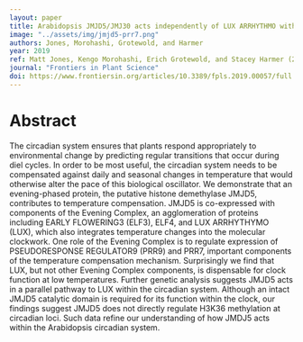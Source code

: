 ```yaml
---
layout: paper
title: Arabidopsis JMJD5/JMJ30 acts independently of LUX ARRHYTHMO within the plant circadian clock to enable temperature compensation
image: "../assets/img/jmjd5-prr7.png"
authors: Jones, Morohashi, Grotewold, and Harmer
year: 2019
ref: Matt Jones, Kengo Morohashi, Erich Grotewold, and Stacey Harmer (2019) <i>Front Plant Sci</i>
journal: "Frontiers in Plant Science"
doi: https://www.frontiersin.org/articles/10.3389/fpls.2019.00057/full
---
```


# Abstract

The circadian system ensures that plants respond appropriately to environmental change by predicting regular transitions that occur during diel cycles. In order to be most useful, the circadian system needs to be compensated against daily and seasonal changes in temperature that would otherwise alter the pace of this biological oscillator. We demonstrate that an evening-phased protein, the putative histone demethylase JMJD5, contributes to temperature compensation. JMJD5 is co-expressed with components of the Evening Complex, an agglomeration of proteins including EARLY FLOWERING3 (ELF3), ELF4, and LUX ARRHYTHYMO (LUX), which also integrates temperature changes into the molecular clockwork. One role of the Evening Complex is to regulate expression of PSEUDORESPONSE REGULATOR9 (PRR9) and PRR7, important components of the temperature compensation mechanism. Surprisingly we find that LUX, but not other Evening Complex components, is dispensable for clock function at low temperatures. Further genetic analysis suggests JMJD5 acts in a parallel pathway to LUX within the circadian system. Although an intact JMJD5 catalytic domain is required for its function within the clock, our findings suggest JMJD5 does not directly regulate H3K36 methylation at circadian loci. Such data refine our understanding of how JMDJ5 acts within the Arabidopsis circadian system.

